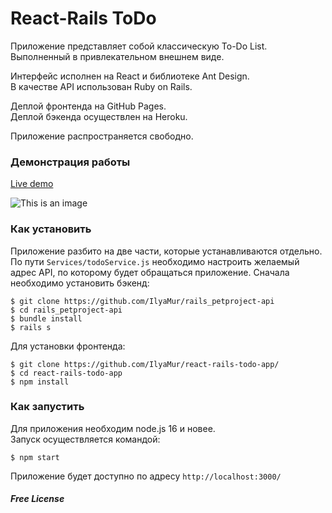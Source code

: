 # React-Rails ToDo

Приложение представляет собой классическую To-Do List. Выполненный в привлекательном внешнем виде.

Интерфейс исполнен на React и библиотеке Ant Design.  
В качестве API использован Ruby on Rails.

Деплой фронтенда на GitHub Pages.  
Деплой бэкенда осуществлен на Heroku.

Приложение распространяется свободно.

### Демонстрация работы  

[Live demo](https://ilyamur.github.io/react-rails-todo-app/)

![This is an image](https://i.imgur.com/YwLhqOC.png)

### Как установить

Приложение разбито на две части, которые устанавливаются отдельно.  
По пути `Services/todoService.js` необходимо настроить желаемый адрес API, по которому будет обращаться приложение.
Сначала необходимо установить бэкенд:
```
$ git clone https://github.com/IlyaMur/rails_petproject-api
$ cd rails_petproject-api
$ bundle install
$ rails s
```

Для установки фронтенда:

```
$ git clone https://github.com/IlyaMur/react-rails-todo-app/
$ cd react-rails-todo-app
$ npm install
```

### Как запустить

Для приложения необходим node.js 16 и новее.   
Запуск осуществляется командой:

```
$ npm start
```

Приложение будет доступно по адресу `http://localhost:3000/`


##### Free License
